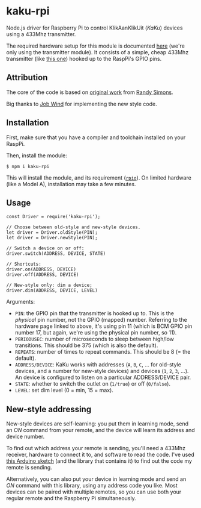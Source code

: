 # kaku-rpi

Node.js driver for Raspberry Pi to control KlikAanKlikUit (_KaKu_) devices using a 433Mhz transmitter.

The required hardware setup for this module is documented [here](http://shop.ninjablocks.com/blogs/how-to/7506204-adding-433-to-your-raspberry-pi) (we're only using the transmitter module). It consists of a simple, cheap 433Mhz transmitter (like [this one](http://www.dx.com/p/433mhz-wireless-transmitter-module-superregeneration-for-arduino-green-149254)) hooked up to the RaspPi's GPIO pins.

## Attribution

The core of the code is based on [original work](https://bitbucket.org/fuzzillogic/433mhzforarduino/src/0847a6d8a9173abd5abf9cf571a1539f56588c0e/RemoteSwitch/) from [Randy Simons](http://randysimons.nl/).

Big thanks to [Job Wind](https://github.com/Monkeystation/) for implementing the new style code.

## Installation

First, make sure that you have a compiler and toolchain installed on your RaspPi.

Then, install the module:
```
$ npm i kaku-rpi
```

This will install the module, and its requirement ([`rpio`](https://github.com/jperkin/node-rpio)). On limited hardware (like a Model A), installation may take a few minutes.

## Usage

```
const Driver = require('kaku-rpi');

// Choose between old-style and new-style devices.
let driver = Driver.oldStyle(PIN);
let driver = Driver.newStyle(PIN);

// Switch a device on or off:
driver.switch(ADDRESS, DEVICE, STATE)

// Shortcuts:
driver.on(ADDRESS, DEVICE)
driver.off(ADDRESS, DEVICE)

// New-style only: dim a device;
driver.dim(ADDRESS, DEVICE, LEVEL)
```

Arguments:

* `PIN`: the GPIO pin that the transmitter is hooked up to. This is the _physical_ pin number, not the GPIO (mapped) number. Referring to the hardware page linked to above, it's using pin 11 (which is BCM GPIO pin number 17, but again, we're using the physical pin number, so 11).
* `PERIODUSEC`: number of microseconds to sleep between high/low transitions. This should be 375 (which is also the default).
* `REPEATS`: number of times to repeat commands. This should be 8 (= the default).
* `ADDRESS/DEVICE`: KaKu works with addresses (`A`, `B`, `C`, … for old-style devices, and a number for new-style devices) and devices (`1`, `2`, `3`, …). An device is configured to listen on a particular ADDRESS/DEVICE pair.
* `STATE`: whether to switch the outlet on (`1/true`) or off (`0/false`).
* `LEVEL`: set dim level (0 = min, 15 = max).

## New-style addressing

New-style devices are self-learning: you put them in learning mode, send an _ON_ command from your remote, and the device will learn its address and device number.

To find out which address your remote is sending, you'll need a 433Mhz receiver, hardware to connect it to, and software to read the code. I've used [this Arduino sketch](https://bitbucket.org/fuzzillogic/433mhzforarduino/src/0847a6d8a9173abd5abf9cf571a1539f56588c0e/NewRemoteSwitch/examples/ShowReceivedCode/ShowReceivedCode.ino) (and the library that contains it) to find out the code my remote is sending.

Alternatively, you can also put your device in learning mode and send an _ON_ command with this library, using any address code you like. Most devices can be paired with multiple remotes, so you can use both your regular remote and the Raspberry Pi simultaneously.
